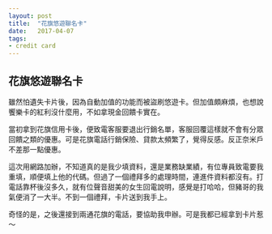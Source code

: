 ```yaml
---
layout: post
title:  "花旗悠遊聯名卡"
date:   2017-04-07
tags:
- credit card
---
```

## 花旗悠遊聯名卡

雖然怕遺失卡片後，因為自動加值的功能而被盜刷悠遊卡。但加值頗麻煩，也想說饗樂卡的紅利沒什麼用，不如拿現金回饋卡實在。

當初拿到花旗信用卡後，便致電客服要退出行銷名單，客服回覆這樣就不會有分眾回饋之類的優惠。可是花旗電話行銷保險、貸款太頻繁了，覺得反感。反正奈米戶不差那一點優惠。

這次用網路加辦，不知道真的是我少填資料，還是業務缺業績，有位專員致電要我重填，順便填上他的代碼。但過了一個禮拜多的處理時間，連進件資料都沒有。打電話靠杯後沒多久，就有位聲音甜美的女生回電說明，感覺是打哈哈，但豬哥的我氣便消了一大半。不到一個禮拜，卡片送到我手上。

奇怪的是，之後還接到兩通花旗的電話，要協助我申辦。可是我都已經拿到卡片惹～